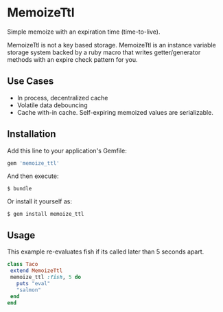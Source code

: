 # MemoizeTtl

Simple memoize with an expiration time (time-to-live).

MemoizeTtl is not a key based storage. 
MemoizeTtl is an instance variable storage system backed by a ruby macro that writes getter/generator methods with an 
expire check pattern for you.

## Use Cases

* In process, decentralized cache
* Volatile data debouncing
* Cache with-in cache. Self-expiring memoized values are serializable.


## Installation

Add this line to your application's Gemfile:

```ruby
gem 'memoize_ttl'
```

And then execute:

    $ bundle

Or install it yourself as:

    $ gem install memoize_ttl

## Usage

This example re-evaluates fish if its called later than 5 seconds apart.

```ruby
class Taco
 extend MemoizeTtl
 memoize_ttl :fish, 5 do
   puts "eval"
   "salmon"
 end
end

```
